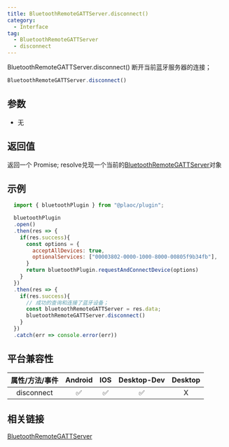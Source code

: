 ```yaml
---
title: BluetoothRemoteGATTServer.disconnect()
category:
  - Interface
tag:
  - BluetoothRemoteGATTServer
  - disconnect 
---
```


BluetoothRemoteGATTServer.disconnect() 断开当前蓝牙服务器的连接；

```js
BluetoothRemoteGATTServer.disconnect()
```

## 参数

  - 无

## 返回值

  返回一个 Promise; resolve兑现一个当前的[BluetoothRemoteGATTServer](./index.md)对象

## 示例
```js
  import { bluetoothPlugin } from "@plaoc/plugin";

  bluetoothPlugin
  .open()
  .then(res => {
    if(res.success){
      const options = {
        acceptAllDevices: true,
        optionalServices: ["00003802-0000-1000-8000-00805f9b34fb"],
      }
      return bluetoothPlugin.requestAndConnectDevice(options)
    }
  })
  .then(res => {
    if(res.success){
      // 成功的查询和连接了蓝牙设备；
      const bluetoothRemoteGATTServer = res.data;
      bluetoothRemoteGATTServer.disconnect()
    }
  })
  .catch(err => console.error(err))
```

## 平台兼容性

| 属性/方法/事件 | Android | IOS | Desktop-Dev | Desktop |
|:------------:|:-------:|:---:|:-----------:|:-------:|
| disconnect   | ✅       | ✅  | ✅          | X       |

## 相关链接
[BluetoothRemoteGATTServer](./index.md)


